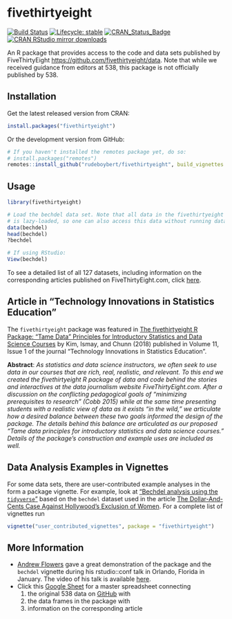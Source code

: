 
<!-- README.md is generated from README.Rmd. Please edit that file -->

# fivethirtyeight

[![Build
Status](https://travis-ci.org/rudeboybert/fivethirtyeight.svg?branch=master)](https://travis-ci.org/rudeboybert/fivethirtyeight)
[![Lifecycle:
stable](https://img.shields.io/badge/lifecycle-stable-brightgreen.svg)](https://www.tidyverse.org/lifecycle/#stable)
[![CRAN\_Status\_Badge](https://www.r-pkg.org/badges/version/fivethirtyeight)](https://cran.r-project.org/package=fivethirtyeight)
[![CRAN RStudio mirror
downloads](https://cranlogs.r-pkg.org/badges/fivethirtyeight)](https://www.r-pkg.org/pkg/fivethirtyeight)

An R package that provides access to the code and data sets published by
FiveThirtyEight <https://github.com/fivethirtyeight/data>. Note that
while we received guidance from editors at 538, this package is not
officially published by 538.

## Installation

Get the latest released version from CRAN:

``` r
install.packages("fivethirtyeight")
```

Or the development version from GitHub:

``` r
# If you haven't installed the remotes package yet, do so:
# install.packages("remotes")
remotes::install_github("rudeboybert/fivethirtyeight", build_vignettes = TRUE)
```

## Usage

``` r
library(fivethirtyeight)

# Load the bechdel data set. Note that all data in the fivethirtyeight package
# is lazy-loaded, so one can also access this data without running data(bechdel).
data(bechdel)
head(bechdel)
?bechdel

# If using RStudio:
View(bechdel)
```

To see a detailed list of all 127 datasets, including information on the
corresponding articles published on FiveThirtyEight.com, click
[here](https://fivethirtyeight-r.netlify.com/articles/fivethirtyeight.html).

## Article in “Technology Innovations in Statistics Education”

The `fivethirtyeight` package was featured in [The fivethirtyeight R
Package: “Tame Data” Principles for Introductory Statistics and Data
Science Courses](https://escholarship.org/uc/item/0rx1231m) by Kim,
Ismay, and Chunn (2018) published in Volume 11, Issue 1 of the journal
“Technology Innovations in Statistics Education”.

**Abstract**: *As statistics and data science instructors, we often seek
to use data in our courses that are rich, real, realistic, and relevant.
To this end we created the fivethirtyeight R package of data and code
behind the stories and interactives at the data journalism website
FiveThirtyEight.com. After a discussion on the conflicting pedagogical
goals of “minimizing prerequisites to research” (Cobb 2015) while at the
same time presenting students with a realistic view of data as it exists
“in the wild,” we articulate how a desired balance between these two
goals informed the design of the package. The details behind this
balance are articulated as our proposed “Tame data principles for
introductory statistics and data science courses.” Details of the
package’s construction and example uses are included as well.*

## Data Analysis Examples in Vignettes

For some data sets, there are user-contributed example analyses in the
form a package vignette. For example, look at [“Bechdel analysis using
the
`tidyverse`”](https://fivethirtyeight-r.netlify.com/articles/bechdel.html)
based on the `bechdel` dataset used in the article [The Dollar-And-Cents
Case Against Hollywood’s Exclusion of
Women](https://fivethirtyeight.com/features/the-dollar-and-cents-case-against-hollywoods-exclusion-of-women).
For a complete list of vignettes run

``` r
vignette("user_contributed_vignettes", package = "fivethirtyeight")
```

## More Information

  - [Andrew
    Flowers](https://www.linkedin.com/in/andrew-flowers-1319934/) gave a
    great demonstration of the package and the `bechdel` vignette during
    his rstudio::conf talk in Orlando, Florida in January. The video of
    his talk is available
    [here](https://www.rstudio.com/resources/videos/finding-and-telling-stories-with-r/).
  - Click this [Google
    Sheet](https://docs.google.com/spreadsheets/d/1IMWAHNPIDzplafWW6AGnGyHmB1BMjohEw_V5HmT70Gs/edit#gid=840984416)
    for a master spreadsheet connecting
    1.  the original 538 data on
        [GitHub](https://github.com/fivethirtyeight/data) with
    2.  the data frames in the package with
    3.  information on the corresponding article

<!--
## Collaborate

### Data Analysis Examples in Vignettes

In many instances, the data sets on the original 538 GitHub repository had the R code used in the analysis. We would love to have these, or any other interesting analyses, in the form of package vignettes. We ask you follow these guidelines as much as possible:

1. Use [`tidyverse`](https://blog.rstudio.org/2016/09/15/tidyverse-1-0-0/) packages: `ggplot2`, `dplyr`, `tidyr`, `modelr`, etc.
1. Use [R Markdown](https://rmarkdown.rstudio.com/):
    + In particular the Package Vignette (HTML) template option when creating an R Markdown document.
    + Have the name of the R Markdown file match the name of the data set. Ex: `vignettes/bechdel.Rmd`
1. Follow the GitHub fork/pull request [model](https://guides.github.com/introduction/flow/). Otherwise, contact us directly.



### Contributing to the Package

If you want to contribute to the package:

* We followed the principles in Hadley Wickham's [R packages](https://r-pkgs.had.co.nz/) book
* Preliminary instructions for automating R package documentation and collecting data about the data sets is available [here](https://github.com/rudeboybert/fivethirtyeight/blob/master/data_import_procedure.md).
-->
